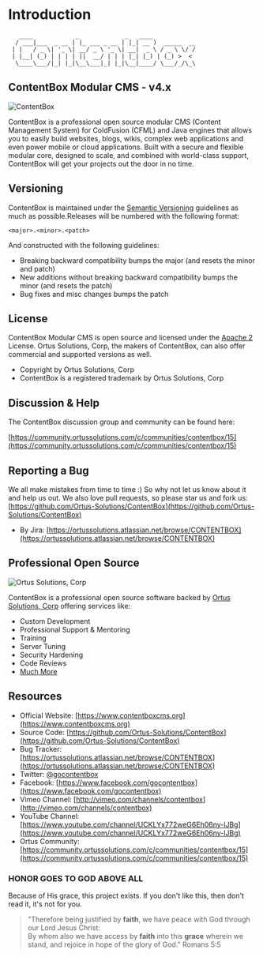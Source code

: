 # Introduction

```text
   ____            _             _   ____            
  / ___|___  _ __ | |_ ___ _ __ | |_| __ )  _____  __
 | |   / _ \| '_ \| __/ _ \ '_ \| __|  _ \ / _ \ \/ /
 | |__| (_) | | | | ||  __/ | | | |_| |_) | (_) >  < 
  \____\___/|_| |_|\__\___|_| |_|\__|____/ \___/_/\_\
```

## ContentBox Modular CMS - v4.x

![ContentBox](.gitbook/assets/contentboxlogo300.png)

ContentBox is a professional open source modular CMS \(Content Management System\) for ColdFusion \(CFML\) and Java engines that allows you to easily build websites, blogs, wikis, complex web applications and even power mobile or cloud applications. Built with a secure and flexible modular core, designed to scale, and combined with world-class support, ContentBox will get your projects out the door in no time.

## Versioning

ContentBox is maintained under the [Semantic Versioning](http://semver.org) guidelines as much as possible.Releases will be numbered with the following format:

```text
<major>.<minor>.<patch>
```

And constructed with the following guidelines:

* Breaking backward compatibility bumps the major \(and resets the minor and patch\)
* New additions without breaking backward compatibility bumps the minor \(and resets the patch\)
* Bug fixes and misc changes bumps the patch

## License

ContentBox Modular CMS is open source and licensed under the [Apache 2](http://www.apache.org/licenses/LICENSE-2.0.html) License. Ortus Solutions, Corp, the makers of ContentBox, can also offer commercial and supported versions as well.

* Copyright by Ortus Solutions, Corp
* ContentBox is a registered trademark by Ortus Solutions, Corp

## Discussion & Help

The ContentBox discussion group and community can be found here: 

[https://community.ortussolutions.com/c/communities/contentbox/15](https://community.ortussolutions.com/c/communities/contentbox/15)

## Reporting a Bug

We all make mistakes from time to time :\) So why not let us know about it and help us out. We also love pull requests, so please star us and fork us: [https://github.com/Ortus-Solutions/ContentBox](https://github.com/Ortus-Solutions/ContentBox)

* By Jira: [https://ortussolutions.atlassian.net/browse/CONTENTBOX](https://ortussolutions.atlassian.net/browse/CONTENTBOX)

## Professional Open Source

![Ortus Solutions, Corp](.gitbook/assets/ortussolutions_button.png)

ContentBox is a professional open source software backed by [Ortus Solutions, Corp](http://www.ortussolutions.com/services) offering services like:

* Custom Development
* Professional Support & Mentoring
* Training
* Server Tuning
* Security Hardening
* Code Reviews
* [Much More](http://www.ortussolutions.com/services)

## Resources

* Official Website: [https://www.contentboxcms.org](https://www.contentboxcms.org)
* Source Code: [https://github.com/Ortus-Solutions/ContentBox](https://github.com/Ortus-Solutions/ContentBox)
* Bug Tracker: [https://ortussolutions.atlassian.net/browse/CONTENTBOX](https://ortussolutions.atlassian.net/browse/CONTENTBOX)
* Twitter: [@gocontentbox](http://www.twitter.com/gocontentbox)
* Facebook: [https://www.facebook.com/gocontentbox](https://www.facebook.com/gocontentbox)
* Vimeo Channel: [http://vimeo.com/channels/contentbox](http://vimeo.com/channels/contentbox)
* YouTube Channel: [https://www.youtube.com/channel/UCKLYx772weG6Eh06ny-lJBg](https://www.youtube.com/channel/UCKLYx772weG6Eh06ny-lJBg)
* Ortus Community: [https://community.ortussolutions.com/c/communities/contentbox/15](https://community.ortussolutions.com/c/communities/contentbox/15)

### HONOR GOES TO GOD ABOVE ALL

Because of His grace, this project exists. If you don't like this, then don't read it, it's not for you.

> "Therefore being justified by **faith**, we have peace with God through our Lord Jesus Christ:  
> By whom also we have access by **faith** into this **grace** wherein we stand, and rejoice in hope of the glory of God." Romans 5:5

